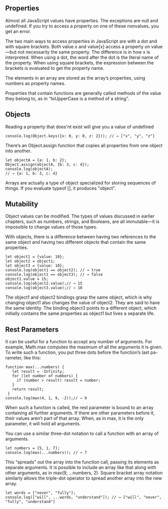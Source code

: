## Properties

Almost all JavaScript values have properties. The exceptions are null and undefined. If you try to access a property on one of these nonvalues, you get an error.

The two main ways to access properties in JavaScript are with a dot and with square brackets. Both value.x and value[x] access a property on value—but not necessarily the same property. The difference is in how x is interpreted. When using a dot, the word after the dot is the literal name of the property. When using square brackets, the expression between the brackets is evaluated to get the property name.

The elements in an array are stored as the array’s properties, using numbers as property names.

Properties that contain functions are generally called methods of the value they belong to, as in “toUpperCase is a method of a string”.

## Objects

Reading a property that does'nt exist will give you a value of undefined

```
console.log(Object.keys({x: 0, y: 0, z: 2})); // → ["x", "y", "z"]
```

There’s an Object.assign function that copies all properties from one object into another.

```
let objectA = {a: 1, b: 2};
Object.assign(objectA, {b: 3, c: 4});
console.log(objectA);
// → {a: 1, b: 3, c: 4}
```

Arrays are actually a type of object specialized for storing sequences of things. If you evaluate typeof [], it produces "object".

## Mutability

Object values can be modified. The types of values discussed in earlier chapters, such as numbers, strings, and Booleans, are all immutable—it is impossible to change values of those types.

With objects, there is a difference between having two references to the same object and having two different objects that contain the same properties.

```
let object1 = {value: 10};
let object2 = object1;
let object3 = {value: 10};
console.log(object1 == object2); // → true
console.log(object1 == object3); // → false
object1.value = 15;
console.log(object2.value);// → 15
console.log(object3.value);// → 10
```

The object1 and object2 bindings grasp the same object, which is why changing object1 also changes the value of object2. They are said to have the same identity. The binding object3 points to a different object, which initially contains the same properties as object1 but lives a separate life.

## Rest Parameters

It can be useful for a function to accept any number of arguments. For example, Math.max computes the maximum of all the arguments it is given.
To write such a function, you put three dots before the function’s last pa- rameter, like this:

```
function max(...numbers) {
   let result = -Infinity;
   for (let number of numbers) {
     if (number > result) result = number;
   }
   return result;
 }
console.log(max(4, 1, 9, -2));// → 9
```

When such a function is called, the rest parameter is bound to an array containing all further arguments. If there are other parameters before it, their values aren’t part of that array. When, as in max, it is the only parameter, it will hold all arguments.

You can use a similar three-dot notation to call a function with an array of arguments.

```
let numbers = [5, 1, 7];
console.log(max(...numbers)); // → 7
```

This “spreads” out the array into the function call, passing its elements as separate arguments. It is possible to include an array like that along with other arguments, as in max(9, ...numbers, 2).
Square bracket array notation similarly allows the triple-dot operator to spread another array into the new array.

```
let words = ["never", "fully"];
console.log(["will", ...words, "understand"]); // → ["will", "never", "fully", "understand"]
```
